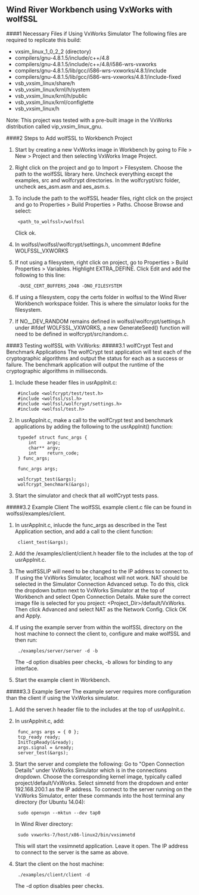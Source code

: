 ## Wind River Workbench using VxWorks with wolfSSL
####1 Necessary Files if Using VxWorks Simulator
The following files are required to replicate this build:
* vxsim\_linux\_1\_0\_2\_2 (directory)
* compilers/gnu-4.8.1.5/include/c++/4.8
* compilers/gnu-4.8.1.5/include/c++/4.8/i586-wrs-vxworks
* compilers/gnu-4.8.1.5/lib/gcc/i586-wrs-vxworks/4.8.1/include
* compilers/gnu-4.8.1.5/lib/gcc/i586-wrs-vxworks/4.8.1/include-fixed
* vsb\_vxsim\_linux/share/h
* vsb\_vxsim\_linux/krnl/h/system
* vsb\_vxsim\_linux/krnl/h/public
* vsb\_vxsim\_linux/krnl/configlette
* vsb\_vxsim\_linux/h

Note: This project was tested with a pre-built image in the VxWorks distribution
called vip\_vxsim\_linux\_gnu.

####2 Steps to Add wolfSSL to Workbench Project
1. Start by creating a new VxWorks image in Workbench by going to File > New >
Project and then selecting VxWorks Image Project.

2. Right click on the project and go to Import > Filesystem. Choose the path
to the wolfSSL library here. Uncheck everything except the examples, src and 
wolfcrypt directories.
In the wolfcrypt/src folder, uncheck aes\_asm.asm and aes\_asm.s.

3. To include the path to the wolfSSL header files, right click on the project and go to Properties > Build Properties > Paths.
    Choose Browse and select:

        <path_to_wolfssl>/wolfssl
    
    Click ok.

4. In wolfssl/wolfssl/wolfcrypt/settings.h, uncomment #define WOLFSSL_VXWORKS

5. If not using a filesystem, right click on project, go to Properties > 
Build Properties > Variables.
Highlight EXTRA\_DEFINE. Click Edit and add the following to this line:
    
        -DUSE_CERT_BUFFERS_2048 -DNO_FILESYSTEM

6. If using a filesystem, copy the certs folder in wolfssl to the Wind River
Workbench workspace folder. This is where the simulator looks for the filesystem. 

7. If NO\_\_DEV\_RANDOM remains defined in wolfssl/wolfcrypt/settings.h under
\#ifdef WOLFSSL\_VXWORKS, a new GenerateSeed() function will need to be defined
in wolfcrypt/src/random.c.

####3 Testing wolfSSL with VxWorks:
#####3.1 wolfCrypt Test and Benchmark Applications
The wolfCrypt test application will test each of the cryptographic algorithms
and output the status for each as a success or failure. The benchmark application will output the runtime of
the cryptographic algorithms in milliseconds.

1. Include these header files in usrAppInit.c:
       
        #include <wolfcrypt/test/test.h>
        #include <wolfssl/ssl.h>
        #include <wolfssl/wolfcrypt/settings.h>
        #include <wolfssl/test.h>

2. In usrAppInit.c, make a call to the wolfCrypt test and benchmark applications 
by adding the following to the usrAppInit() function:

        typedef struct func_args {
            int    argc;
            char** argv;
            int    return_code;
        } func_args;

        func_args args;

        wolfcrypt_test(&args);
        wolfcrypt_benchmark(&args);

3. Start the simulator and check that all wolfCrypt tests pass.

#####3.2 Example Client
The wolfSSL example client.c file can be found in wolfssl/examples/client.

1. In usrAppInit.c, inlucde the func\_args as described in the Test Application
section, and add a call to the client function:

        client_test(&args);

2. Add the /examples/client/client.h header file to the includes at the top of usrAppInit.c.

3. The wolfSSLIP will need to be changed to the IP address to connect to. If using the VxWorks Simulator, localhost will not work. NAT should be selected in the Simulator Connection Advanced setup. To do this, click the dropdown button next to VxWorks Simulator at the top of Workbench and select Open Connection Details. Make sure the correct image file is selected for you project: <Project\_Dir>/default/VxWorks. Then click Advanced and select NAT as the Network Config. Click OK and Apply.

4. If using the example server from within the wolfSSL directory on the host
machine to connect the client to, configure and make wolfSSL and then run:

        ./examples/server/server -d -b
    
    The -d option disables peer checks, -b allows for binding to any interface.

5. Start the example client in Workbench.

#####3.3 Example Server
The example server requires more configuration than the client if using the
VxWorks simulator.

1. Add the server.h header file to the includes at the top of usrAppInit.c.

2. In usrAppInit.c, add:
    
        func_args args = { 0 };
        tcp_ready ready;
        InitTcpReady(&ready);
        args.signal = &ready;
        server_test(&args);

3. Start the server and complete the following:
    Go to "Open Connection Details" under VxWorks Simulator which is in the connections
    dropdown. Choose the corresponding kernel image, typically called
    project/default/VxWorks. Select simnetd from the dropdown and enter
    192.168.200.1 as the IP address. To connect to the server running on the VxWorks Simulator, enter these commands
    into the host terminal any directory (for Ubuntu 14.04):

        sudo openvpn --mktun --dev tap0
    
    In Wind River directory:

        sudo vxworks-7/host/x86-linux2/bin/vxsimnetd
    
    This will start the vxsimnetd application. Leave it open. The IP address to
    connect to the server is the same as above.

4. Start the client on the host machine:

        ./examples/client/client -d
    
    The -d option disables peer checks.
